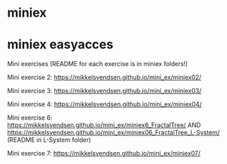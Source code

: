 # miniex
<h1>miniex easyacces</h1>

Mini exercises (README for each exercise is in miniex folders!)

Mini exercise 2: https://mikkelsvendsen.github.io/mini_ex/miniex02/

Mini exercise 3: https://mikkelsvendsen.github.io/mini_ex/miniex03/

Mini exercise 4: https://mikkelsvendsen.github.io/mini_ex/miniex04/

Mini exercise 6: https://mikkelsvendsen.github.io/mini_ex/miniex6_FractalTree/ AND https://mikkelsvendsen.github.io/mini_ex/miniex06_FractalTree_L-System/ (README in L-System folder)

Mini exercise 7: https://mikkelsvendsen.github.io/mini_ex/miniex07/

